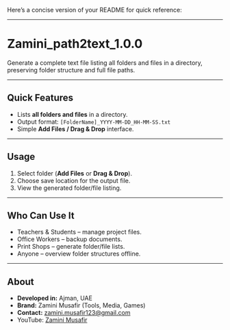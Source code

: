Here’s a concise version of your README for quick reference:

---

# Zamini\_path2text\_1.0.0

Generate a complete text file listing all folders and files in a directory, preserving folder structure and full file paths.

---

## Quick Features

* Lists **all folders and files** in a directory.
* Output format: `[FolderName]_YYYY-MM-DD_HH-MM-SS.txt`
* Simple **Add Files / Drag & Drop** interface.

---

## Usage

1. Select folder (**Add Files** or **Drag & Drop**).
2. Choose save location for the output file.
3. View the generated folder/file listing.

---

## Who Can Use It

* Teachers & Students – manage project files.
* Office Workers – backup documents.
* Print Shops – generate folder/file lists.
* Anyone – overview folder structures offline.

---

## About

* **Developed in:** Ajman, UAE
* **Brand:** Zamini Musafir (Tools, Media, Games)
* **Contact:** [zamini.musafir123@gmail.com](mailto:zamini.musafir123@gmail.com)
* YouTube: [Zamini Musafir](https://www.youtube.com/@Zamini.Musafir123)

